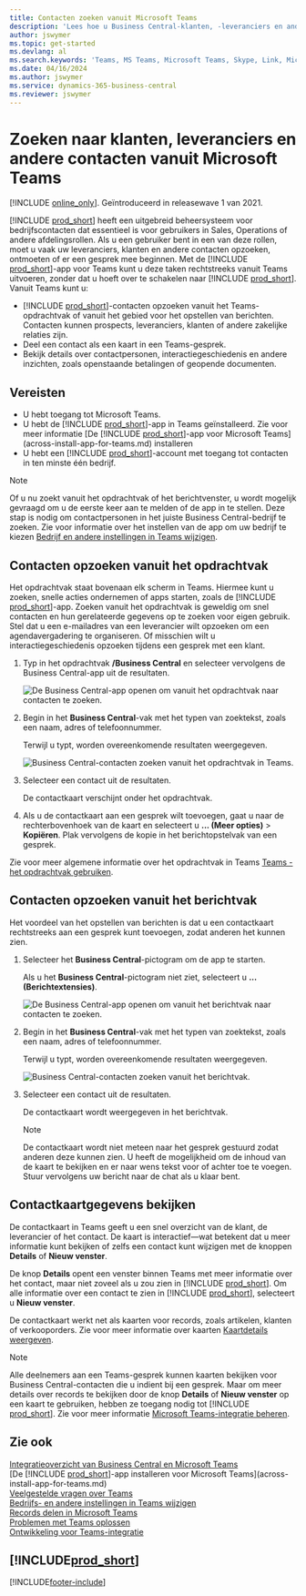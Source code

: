 ```yaml
---
title: Contacten zoeken vanuit Microsoft Teams
description: 'Lees hoe u Business Central-klanten, -leveranciers en andere -contactpersonen opzoekt vanuit Microsoft Teams.'
author: jswymer
ms.topic: get-started
ms.devlang: al
ms.search.keywords: 'Teams, MS Teams, Microsoft Teams, Skype, Link, Microsoft 365, contacts, search, messaging extensions'
ms.date: 04/16/2024
ms.author: jswymer
ms.service: dynamics-365-business-central
ms.reviewer: jswymer
---
```


# <a name="searching-for-customers-vendors-and-other-contacts-from-microsoft-teams"></a>Zoeken naar klanten, leveranciers en andere contacten vanuit Microsoft Teams

[!INCLUDE [online_only](includes/online_only.md)]. Geïntroduceerd in releasewave 1 van 2021.

[!INCLUDE [prod_short](includes/prod_short.md)] heeft een uitgebreid beheersysteem voor bedrijfscontacten dat essentieel is voor gebruikers in Sales, Operations of andere afdelingsrollen. Als u een gebruiker bent in een van deze rollen, moet u vaak uw leveranciers, klanten en andere contacten opzoeken, ontmoeten of er een gesprek mee beginnen. Met de [!INCLUDE [prod_short](includes/prod_short.md)]-app voor Teams kunt u deze taken rechtstreeks vanuit Teams uitvoeren, zonder dat u hoeft over te schakelen naar [!INCLUDE [prod_short](includes/prod_short.md)]. Vanuit Teams kunt u:

- [!INCLUDE [prod_short](includes/prod_short.md)]-contacten opzoeken vanuit het Teams-opdrachtvak of vanuit het gebied voor het opstellen van berichten. Contacten kunnen prospects, leveranciers, klanten of andere zakelijke relaties zijn.
- Deel een contact als een kaart in een Teams-gesprek.
- Bekijk details over contactpersonen, interactiegeschiedenis en andere inzichten, zoals openstaande betalingen of geopende documenten.

## <a name="prerequisites"></a>Vereisten

- U hebt toegang tot Microsoft Teams.
- U hebt de [!INCLUDE [prod_short](includes/prod_short.md)]-app in Teams geïnstalleerd. Zie voor meer informatie [De [!INCLUDE [prod_short](includes/prod_short.md)]-app voor Microsoft Teams](across-install-app-for-teams.md) installeren
- U hebt een [!INCLUDE [prod_short](includes/prod_short.md)]-account met toegang tot contacten in ten minste één bedrijf.

> [!NOTE]
> Of u nu zoekt vanuit het opdrachtvak of het berichtvenster, u wordt mogelijk gevraagd om u de eerste keer aan te melden of de app in te stellen. Deze stap is nodig om contactpersonen in het juiste Business Central-bedrijf te zoeken. Zie voor informatie over het instellen van de app om uw bedrijf te kiezen [Bedrijf en andere instellingen in Teams wijzigen](across-teams-settings.md).

## <a name="look-up-contacts-from-the-command-box"></a>Contacten opzoeken vanuit het opdrachtvak

Het opdrachtvak staat bovenaan elk scherm in Teams. Hiermee kunt u zoeken, snelle acties ondernemen of apps starten, zoals de [!INCLUDE [prod_short](includes/prod_short.md)]-app. Zoeken vanuit het opdrachtvak is geweldig om snel contacten en hun gerelateerde gegevens op te zoeken voor eigen gebruik. Stel dat u een e-mailadres van een leverancier wilt opzoeken om een agendavergadering te organiseren. Of misschien wilt u interactiegeschiedenis opzoeken tijdens een gesprek met een klant.

1. Typ in het opdrachtvak **/Business Central** en selecteer vervolgens de Business Central-app uit de resultaten.

    ![De Business Central-app openen om vanuit het opdrachtvak naar contacten te zoeken.](media/teams-contacts-command-1a.png)

2. Begin in het **Business Central**-vak met het typen van zoektekst, zoals een naam, adres of telefoonnummer.

    Terwijl u typt, worden overeenkomende resultaten weergegeven.

    ![Business Central-contacten zoeken vanuit het opdrachtvak in Teams.](media/teams-contacts-command-2.png)
3. Selecteer een contact uit de resultaten.

    De contactkaart verschijnt onder het opdrachtvak.

4. Als u de contactkaart aan een gesprek wilt toevoegen, gaat u naar de rechterbovenhoek van de kaart en selecteert u **... (Meer opties)** > **Kopiëren**. Plak vervolgens de kopie in het berichtopstelvak van een gesprek.  

Zie voor meer algemene informatie over het opdrachtvak in Teams [Teams - het opdrachtvak gebruiken](https://support.microsoft.com/en-us/office/use-the-command-box-13c4e429-7324-4886-b377-5dbed539193b).

## <a name="look-up-contacts-from-the-message-compose-box"></a>Contacten opzoeken vanuit het berichtvak

Het voordeel van het opstellen van berichten is dat u een contactkaart rechtstreeks aan een gesprek kunt toevoegen, zodat anderen het kunnen zien.

1. Selecteer het **Business Central**-pictogram om de app te starten.

    Als u het **Business Central**-pictogram niet ziet, selecteert u **... (Berichtextensies)**.

    ![De Business Central-app openen om vanuit het berichtvak naar contacten te zoeken.](media/teams-contacts-message-box.png)

2. Begin in het **Business Central**-vak met het typen van zoektekst, zoals een naam, adres of telefoonnummer.

    Terwijl u typt, worden overeenkomende resultaten weergegeven.

    ![Business Central-contacten zoeken vanuit het berichtvak.](media/teams-contacts-5.png)
3. Selecteer een contact uit de resultaten.

    De contactkaart wordt weergegeven in het berichtvak.

    > [!NOTE]
    > De contactkaart wordt niet meteen naar het gesprek gestuurd zodat anderen deze kunnen zien. U heeft de mogelijkheid om de inhoud van de kaart te bekijken en er naar wens tekst voor of achter toe te voegen. Stuur vervolgens uw bericht naar de chat als u klaar bent.

<!--
### <a name="heres-another-way"></a>Here's another way

1. Instead of using the **Business Central** icon, type **@Business Central** directly in the message compose box.
2. Enter your search terms in the box.
3. Use the up and down arrow keys on the keyboard to choose a contact, then select <kbd>Enter</kbd> to select it.-->

## <a name="viewing-contact-card-details"></a>Contactkaartgegevens bekijken

De contactkaart in Teams geeft u een snel overzicht van de klant, de leverancier of het contact. De kaart is interactief&mdash;wat betekent dat u meer informatie kunt bekijken of zelfs een contact kunt wijzigen met de knoppen **Details** of **Nieuw venster**.

De knop **Details** opent een venster binnen Teams met meer informatie over het contact, maar niet zoveel als u zou zien in [!INCLUDE [prod_short](includes/prod_short.md)]. Om alle informatie over een contact te zien in [!INCLUDE [prod_short](includes/prod_short.md)], selecteert u **Nieuw venster**.

De contactkaart werkt net als kaarten voor records, zoals artikelen, klanten of verkooporders. Zie voor meer informatie over kaarten [Kaartdetails weergeven](across-working-with-teams.md#view-card-details).

> [!NOTE]
> Alle deelnemers aan een Teams-gesprek kunnen kaarten bekijken voor Business Central-contacten die u indient bij een gesprek. Maar om meer details over records te bekijken door de knop **Details** of **Nieuw venster** op een kaart te gebruiken, hebben ze toegang nodig tot [!INCLUDE [prod_short](includes/prod_short.md)]. Zie voor meer informatie [Microsoft Teams-integratie beheren](admin-teams-integration.md#minimum-requirements-1).

## <a name="see-also"></a>Zie ook

[Integratieoverzicht van Business Central en Microsoft Teams](across-teams-overview.md)  
[De [!INCLUDE [prod_short](includes/prod_short.md)]-app installeren voor Microsoft Teams](across-install-app-for-teams.md)  
[Veelgestelde vragen over Teams](teams-faq.md)  
[Bedrijfs- en andere instellingen in Teams wijzigen](across-teams-settings.md)  
[Records delen in Microsoft Teams](across-working-with-teams.md)  
[Problemen met Teams oplossen](admin-teams-troubleshooting.md)  
[Ontwikkeling voor Teams-integratie](/dynamics365/business-central/dev-itpro/developer/devenv-develop-for-teams)  

## [!INCLUDE[prod_short](includes/free_trial_md.md)]  


[!INCLUDE[footer-include](includes/footer-banner.md)]
